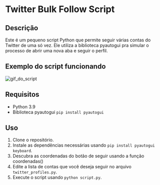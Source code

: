 # Twitter Bulk Follow Script

## Descrição
Este é um pequeno script Python que permite seguir várias contas do Twitter de uma só vez. Ele utiliza a biblioteca pyautogui pra simular o processo de abrir uma nova aba e seguir o perfil.

## Exemplo do script funcionando
![gif_do_script](https://github.com/Mesheo/twitter-bulk-follow-script/assets/71408872/fd5c7648-f82d-4fc0-bde0-51ba8c887b25)

## Requisitos
- Python 3.9
- Biblioteca pyautogui `pip install pyautogui`

## Uso
1. Clone o repositório.
2. Instale as dependências necessárias usando `pip install pyautogui keyboard`.
3. Descubra as coordenadas do botão de seguir usando a função coordenadas() 
4. Edite a lista de contas que você deseja seguir no arquivo `twitter_profiles.py`.
5. Execute o script usando `python script.py`.
